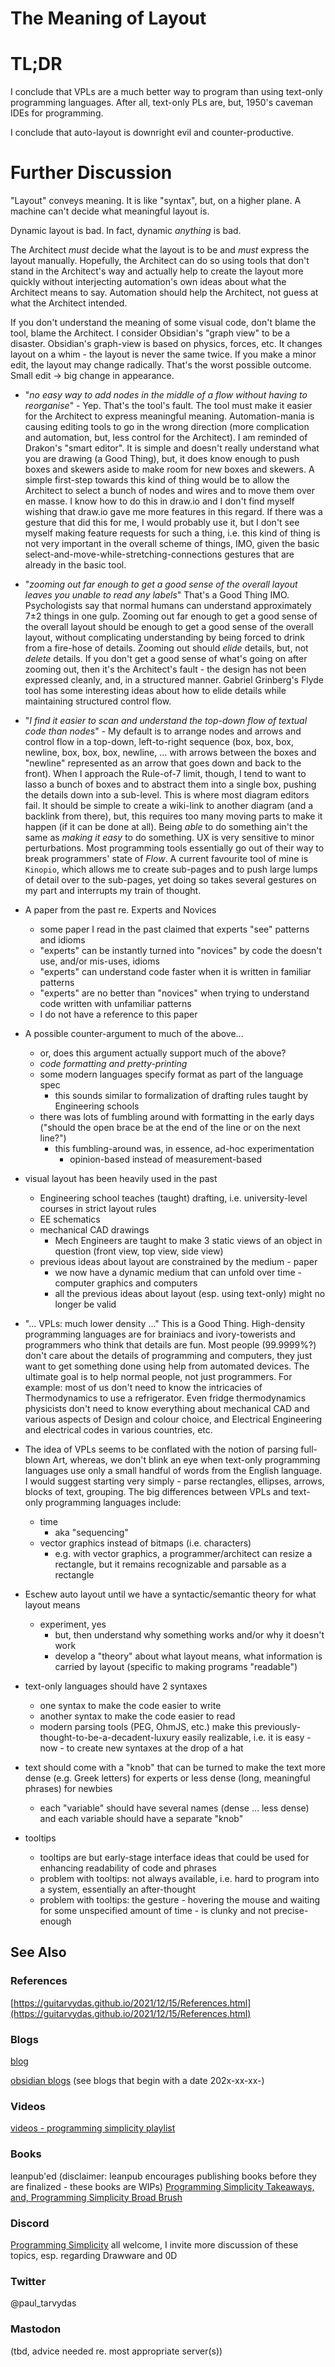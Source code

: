 # The Meaning of Layout
# TL;DR

I conclude that VPLs are a much better way to program than using text-only programming languages.  After all, text-only PLs are, but, 1950's caveman IDEs for programming.

I conclude that auto-layout is downright evil and counter-productive.
# Further Discussion

"Layout" conveys meaning.  It is like "syntax", but, on a higher plane.  A machine can't decide what meaningful layout is.

Dynamic layout is bad.  In fact, dynamic *anything* is bad.  

The Architect *must* decide what the layout is to be and *must* express the layout manually.  Hopefully, the Architect can do so using tools that don't stand in the Architect's way and actually help to create the layout more quickly without interjecting automation's own ideas about what the Architect means to say.  Automation should help the Architect, not guess at what the Architect intended.

If you don't understand the meaning of some visual code, don't blame the tool, blame the Architect. I consider Obsidian's "graph view" to be a disaster.  Obsidian's graph-view is based on physics, forces, etc.  It changes layout on a whim - the layout is never the same twice.  If you make a minor edit, the layout may change radically. That's the worst possible outcome.  Small edit -> big change in appearance.

- "*no easy way to add nodes in the middle of a flow without having to reorganise*" - Yep. That's the tool's fault.  The tool must make it easier for the Architect to express meaningful meaning. Automation-mania is causing editing tools to go in the wrong direction (more complication and automation, but, less control for the Architect).  I am reminded of Drakon's "smart editor". It is simple and doesn't really understand what you are drawing (a Good Thing), but, it does know enough to push boxes and skewers aside to make room for new boxes and skewers.  A simple first-step towards this kind of thing would be to allow the Architect to select a bunch of nodes and wires and to move them over en masse. I know how to do this in draw.io and I don't find myself wishing that draw.io gave me more features in this regard.  If there was a gesture that did this for me, I would probably use it, but I don't see myself making feature requests for such a thing, i.e. this kind of thing is not very important in the overall scheme of things, IMO, given the basic select-and-move-while-stretching-connections gestures that are already in the basic tool.

- "*zooming out far enough to get a good sense of the overall layout leaves you unable to read any labels*" That's a Good Thing IMO.  Psychologists say that normal humans can understand approximately 7±2 things in one gulp.  Zooming out far enough to get a good sense of the overall layout should be enough to get a good sense of the overall layout, without complicating understanding by being forced to drink from a fire-hose of details.  Zooming out should *elide* details, but, not *delete* details.  If you don't get a good sense of what's going on after zooming out, then it's the Architect's fault - the design has not been expressed cleanly, and, in a structured manner.  Gabriel Grinberg's Flyde tool has some interesting ideas about how to elide details while maintaining structured control flow.

- "*I find it easier to scan and understand the top-down flow of textual code than nodes*" -  My default is to arrange nodes and arrows and control flow in a top-down, left-to-right sequence (box, box, box, newline, box, box, box, newline, ... with arrows between the boxes and "newline" represented as an arrow that goes down and back to the front).  When I approach the Rule-of-7 limit, though, I tend to want to lasso a bunch of boxes and to abstract them into a single box, pushing the details down into a sub-level.  This is where most diagram editors fail.  It should be simple to create a wiki-link to another diagram (and a backlink from there), but, this requires too many moving parts to make it happen (if it can be done at all).  Being *able* to do something ain't the same as *making it easy* to do something.  UX is very sensitive to minor perturbations.  Most programming tools essentially go out of their way to break programmers' state of *Flow*. A current favourite tool of mine is `Kinopio`, which allows me to create sub-pages and to push large lumps of detail over to the sub-pages, yet doing so takes several gestures on my part and interrupts my train of thought.

- A paper from the past re. Experts and Novices
	- some paper I read in the past claimed that experts "see" patterns and idioms
	- "experts" can be instantly turned into "novices" by code the doesn't use, and/or mis-uses, idioms
	- "experts" can understand code faster when it is written in familiar patterns
	- "experts" are no better than "novices" when trying to understand code written with unfamiliar patterns
	- I do not have a reference to this paper

- A possible counter-argument to much of the above...
	- or, does this argument actually support much of the above?
	- *code formatting and pretty-printing*
	- some modern languages specify format as part of the language spec
		- this sounds similar to formalization of drafting rules taught by Engineering schools
	- there was lots of fumbling around with formatting in the early days ("should the open brace be at the end of the line or on the next line?")
		- this fumbling-around was, in essence, ad-hoc experimentation
			- opinion-based instead of measurement-based

- visual layout has been heavily used in the past
	- Engineering school teaches (taught) drafting, i.e. university-level courses in strict layout rules
	- EE schematics
	- mechanical CAD drawings
		- Mech Engineers are taught to make 3 static views of an object in question (front view, top view, side view)
	- previous ideas about layout are constrained by the medium - paper
		- we now have a dynamic medium that can unfold over time - computer graphics and computers
		- all the previous ideas about layout (esp. using text-only) might no longer be valid

- "... VPLs: much lower density ..." This is a Good Thing.  High-density programming languages are for brainiacs and ivory-towerists and programmers who think that details are fun.  Most people (99.9999%?) don't care about the details of programming and computers, they just want to get something done using help from automated devices.  The ultimate goal is to help normal people, not just programmers.  For example: most of us don't need to know the intricacies of Thermodynamics to use a refrigerator.  Even fridge thermodynamics physicists don't need to know everything about mechanical CAD and various aspects of Design and colour choice, and Electrical Engineering and electrical codes in various countries, etc.

- The idea of VPLs seems to be conflated with the notion of parsing full-blown Art, whereas, we don't blink an eye when text-only programming languages use only a small handful of words from the English language.  I would suggest starting very simply - parse rectangles, ellipses, arrows, blocks of text, grouping.  The big differences between VPLs and text-only programming languages include:
	- time
		- aka "sequencing"
	- vector graphics instead of bitmaps (i.e. characters)
		- e.g. with vector graphics, a programmer/architect can resize a rectangle, but it remains recognizable and parsable as a rectangle

- Eschew auto layout until we have a syntactic/semantic theory for what layout means
	- experiment, yes 
		- but, then understand why something works and/or why it doesn't work
		- develop a "theory" about what layout means, what information is carried by layout (specific to making programs "readable")

- text-only languages should have 2 syntaxes
	- one syntax to make the code easier to write
	- another syntax to make the code easier to read
	- modern parsing tools (PEG, OhmJS, etc.) make this previously-thought-to-be-a-decadent-luxury easily realizable, i.e. it is easy - now - to create new syntaxes at the drop of a hat

- text should come with a "knob" that can be turned to make the text more dense (e.g. Greek letters) for experts or less dense (long, meaningful phrases) for newbies
	- each "variable" should have several names (dense ... less dense) and each variable should have a separate "knob"

- tooltips
	- tooltips are but early-stage interface ideas that could be used for enhancing readability of code and phrases
	- problem with tooltips: not always available, i.e. hard to program into a system, essentially an after-thought
	- problem with tooltips: the gesture - hovering the mouse and waiting for some unspecified amount of time - is clunky and not precise-enough

## See Also

### References

[https://guitarvydas.github.io/2021/12/15/References.html](https://guitarvydas.github.io/2021/12/15/References.html)

### Blogs
[blog](https://guitarvydas.github.io/)

[obsidian blogs](https://publish.obsidian.md/programmingsimplicity) (see blogs that begin with a date 202x-xx-xx-)
### Videos
[videos - programming simplicity playlist](https://www.youtube.com/@programmingsimplicity2980)
### Books
leanpub'ed (disclaimer: leanpub encourages publishing books before they are finalized - these books are WIPs)
[Programming Simplicity Takeaways, and, Programming Simplicity Broad Brush](https://leanpub.com/u/paul-tarvydas)
### Discord
[Programming Simplicity](https://discord.gg/Jjx62ypR) all welcome, I invite more discussion of these topics, esp. regarding Drawware and 0D
### Twitter
@paul_tarvydas
### Mastodon
(tbd, advice needed re. most appropriate server(s))

<script src="https://utteranc.es/client.js" 
        repo="guitarvydas/guitarvydas.github.io" 
        issue-term="pathname" 
        theme="github-light" 
        crossorigin="anonymous" 
        async> 
</script> 

